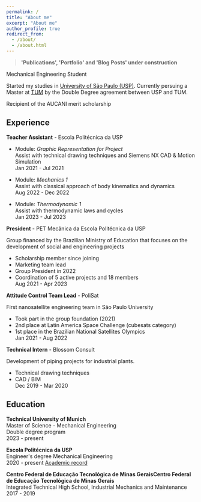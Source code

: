 ```yaml
---
permalink: /
title: "About me"
excerpt: "About me"
author_profile: true
redirect_from: 
  - /about/
  - /about.html
---
```

> **'Publications', 'Portfolio' and 'Blog Posts' under construction**

Mechanical Engineering Student 

Started my studies in [University of São Paulo (USP)](https://www5.usp.br/). Currently persuing a Master at [TUM](https://www.tum.de/en/) by the Double Degree agreement between USP and TUM.

Recipient of the AUCANI merit scholarship 

## Experience 

**Teacher Assistant** - Escola Politécnica da USP 

* Module: *Graphic Representation for Project* <br>
Assist with technical drawing techniques and Siemens NX CAD & Motion Simulation <br>
Jan 2021 - Jul 2021 

* Module: *Mechanics 1* <br>
Assist with classical approach of body kinematics and dynamics <br>
Aug 2022 - Dec 2022 

* Module: *Thermodynamic 1* <br>
Assist with thermodynamic laws and cycles <br>
Jan 2023 - Jul 2023 

**President** - PET Mecânica da Escola Politécnica da USP

 Group financed by the Brazilian Ministry of Education that focuses on the development of social and engineering projects 

* Scholarship member since joining 
* Marketing team lead 
* Group President in 2022 <br>
* Coordination of 5 active projects and 18 members <br>
Aug 2021 - Apr 2023 

**Attitude Control Team Lead** - PoliSat

First nanosatellite engineering team in São Paulo University
- Took part in the group foundation (2021)
- 2nd place at Latin America Space Challenge (cubesats category)
- 1st place in the Brazilian National Satellites Olympics <br>
    Jan 2021 - Aug 2022 

**Technical Intern** - Blossom Consult

 Development of piping projects for industrial plants.
- Technical drawing techniques
- CAD / BIM <br>
    Dec 2019 - Mar 2020 

## Education 

**Technical University of Munich** <br>
Master of Science - Mechanical Engineering <br>
Double degree program <br>
2023 - present 

**Escola Politécnica da USP** <br>
Engineer's degree Mechanical Engineering <br>
2020 - present [Academic record]({{url}}/files/VITTOR_AR.pdf)


**Centro Federal de Educação Tecnológica de Minas GeraisCentro Federal de Educação Tecnológica de Minas Gerais** <br>
Integrated Technical High School, Industrial Mechanics and Maintenance  <br>
2017 - 2019